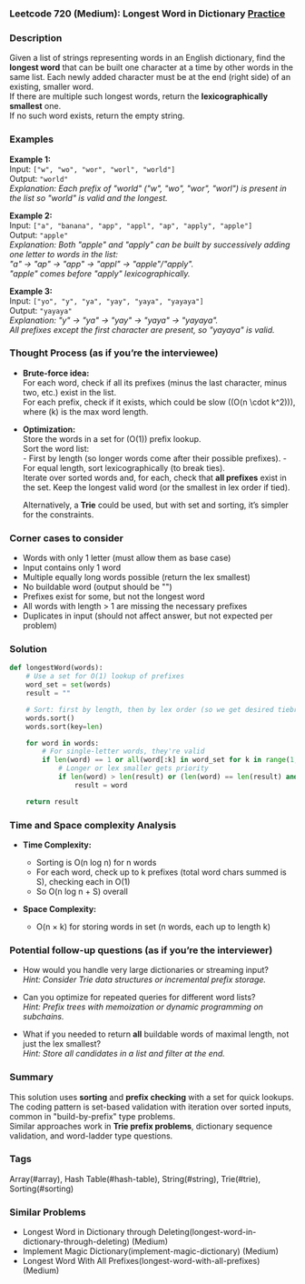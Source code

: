### Leetcode 720 (Medium): Longest Word in Dictionary [Practice](https://leetcode.com/problems/longest-word-in-dictionary)

### Description  
Given a list of strings representing words in an English dictionary, find the **longest word** that can be built one character at a time by other words in the same list. Each newly added character must be at the end (right side) of an existing, smaller word.  
If there are multiple such longest words, return the **lexicographically smallest** one.  
If no such word exists, return the empty string.

### Examples  

**Example 1:**  
Input: `["w", "wo", "wor", "worl", "world"]`  
Output: `"world"`  
*Explanation: Each prefix of "world" ("w", "wo", "wor", "worl") is present in the list so "world" is valid and the longest.*

**Example 2:**  
Input: `["a", "banana", "app", "appl", "ap", "apply", "apple"]`  
Output: `"apple"`  
*Explanation: Both "apple" and "apply" can be built by successively adding one letter to words in the list:  
"a" → "ap" → "app" → "appl" → "apple"/"apply".  
"apple" comes before "apply" lexicographically.*

**Example 3:**  
Input: `["yo", "y", "ya", "yay", "yaya", "yayaya"]`  
Output: `"yayaya"`  
*Explanation: "y" → "ya" → "yay" → "yaya" → "yayaya".  
All prefixes except the first character are present, so "yayaya" is valid.*

### Thought Process (as if you’re the interviewee)  
- **Brute-force idea:**  
    For each word, check if all its prefixes (minus the last character, minus two, etc.) exist in the list.  
    For each prefix, check if it exists, which could be slow (\(O(n \cdot k^2)\)), where \(k\) is the max word length.

- **Optimization:**  
    Store the words in a set for \(O(1)\) prefix lookup.  
    Sort the word list:  
      - First by length (so longer words come after their possible prefixes).
      - For equal length, sort lexicographically (to break ties).  
    Iterate over sorted words and, for each, check that **all prefixes** exist in the set. Keep the longest valid word (or the smallest in lex order if tied).

    Alternatively, a **Trie** could be used, but with set and sorting, it’s simpler for the constraints.

### Corner cases to consider  
- Words with only 1 letter (must allow them as base case)  
- Input contains only 1 word  
- Multiple equally long words possible (return the lex smallest)  
- No buildable word (output should be "")  
- Prefixes exist for some, but not the longest word  
- All words with length > 1 are missing the necessary prefixes  
- Duplicates in input (should not affect answer, but not expected per problem)

### Solution

```python
def longestWord(words):
    # Use a set for O(1) lookup of prefixes
    word_set = set(words)
    result = ""

    # Sort: first by length, then by lex order (so we get desired tiebreaker)
    words.sort()
    words.sort(key=len)

    for word in words:
        # For single-letter words, they're valid
        if len(word) == 1 or all(word[:k] in word_set for k in range(1, len(word))):
            # Longer or lex smaller gets priority
            if len(word) > len(result) or (len(word) == len(result) and word < result):
                result = word

    return result
```

### Time and Space complexity Analysis  

- **Time Complexity:**  
  - Sorting is O(n log n) for n words  
  - For each word, check up to k prefixes (total word chars summed is S), checking each in O(1)  
  - So O(n log n + S) overall

- **Space Complexity:**  
  - O(n × k) for storing words in set (n words, each up to length k)

### Potential follow-up questions (as if you’re the interviewer)  

- How would you handle very large dictionaries or streaming input?  
  *Hint: Consider Trie data structures or incremental prefix storage.*

- Can you optimize for repeated queries for different word lists?  
  *Hint: Prefix trees with memoization or dynamic programming on subchains.*

- What if you needed to return **all** buildable words of maximal length, not just the lex smallest?  
  *Hint: Store all candidates in a list and filter at the end.*

### Summary
This solution uses **sorting** and **prefix checking** with a set for quick lookups.  
The coding pattern is set-based validation with iteration over sorted inputs, common in "build-by-prefix" type problems.  
Similar approaches work in **Trie prefix problems**, dictionary sequence validation, and word-ladder type questions.

### Tags
Array(#array), Hash Table(#hash-table), String(#string), Trie(#trie), Sorting(#sorting)

### Similar Problems
- Longest Word in Dictionary through Deleting(longest-word-in-dictionary-through-deleting) (Medium)
- Implement Magic Dictionary(implement-magic-dictionary) (Medium)
- Longest Word With All Prefixes(longest-word-with-all-prefixes) (Medium)